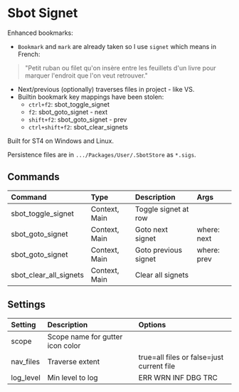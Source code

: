 # Sbot Signet

Enhanced bookmarks:
- `Bookmark` and `mark` are already taken so I use `signet` which means in French:
> "Petit ruban ou filet qu'on insère entre les feuillets d'un livre pour marquer l'endroit que l'on veut retrouver."
- Next/previous (optionally) traverses files in project - like VS.
- Builtin bookmark key mappings have been stolen:
    - `ctrl+f2`: sbot_toggle_signet
    - `f2`: sbot_goto_signet - next
    - `shift+f2`: sbot_goto_signet - prev
    - `ctrl+shift+f2`: sbot_clear_signets

Built for ST4 on Windows and Linux.

Persistence files are in `.../Packages/User/.SbotStore` as `*.sigs`.


## Commands
| Command                    | Type           | Description                   | Args             |
| :--------                  | :-------       | :-------                      | :--------        |
| sbot_toggle_signet         | Context, Main  | Toggle signet at row          |                  |
| sbot_goto_signet           | Context, Main  | Goto next signet              | where: next      |
| sbot_goto_signet           | Context, Main  | Goto previous signet          | where: prev      |
| sbot_clear_all_signets     | Context, Main  | Clear all signets             |                  |

## Settings
| Setting              | Description                          | Options                                      |
| :--------            | :-------                             | :------                                      |
| scope                | Scope name for gutter icon color     |                                              |
| nav_files            | Traverse  extent                     | true=all files or false=just current file    |
| log_level            | Min level to log                     | ERR WRN INF DBG TRC                          |
